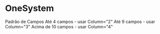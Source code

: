 # OneSystem
Padrão de Campos
Até 4 campos - usar Column="2"
Até 9 campos - usar Column="3"
Acima de 10 campos - usar Column="4"
